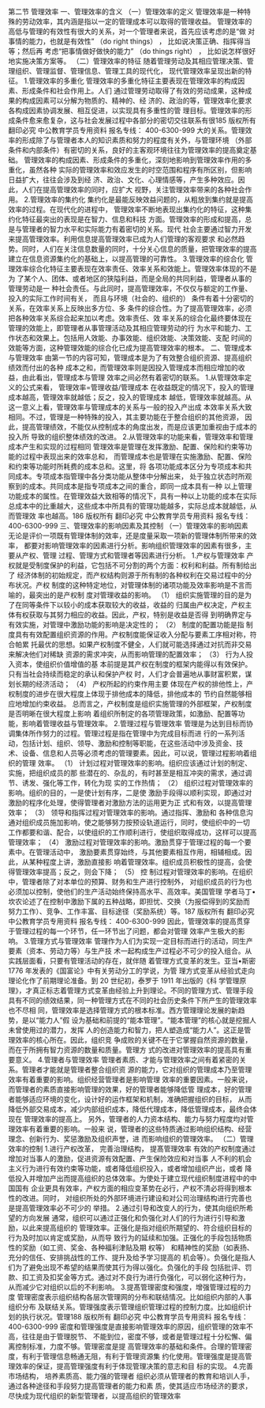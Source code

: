 第二节 管理效率
一、管理效率的含义
（一）管理效率的定义
管理效率是一种特殊的劳动效率，其内涵是指以一定的管理成本可以取得的管理收益。
管理效率的高低与管理的有效性有很大的关系，对一个管理者来说，首先应该考虑的是“做
对事情的能力，也就是有效性” （do right things） ， 比如说决策正确、指挥得当等；然后再
考虑“把事情做好做快的能力” （do things right） ， 比如说怎样很好地实施决策方案等。
（二）管理效率的特征
随着管理劳动及其相应管理决策、管理组织、管理监督、管理信息、管理工具的现代化，
现代管理效率呈现出新的特征。
1.管理效率的多重化
管理效率的多重化特征主要表现在管理效率的构成因素、形成条件和社会作用上。人们
通过管理劳动取得了有效的劳动成果，这种成果的构成因素可以分解为物质的、精神的、经
济的、政治的等，管理效率化要求各构成因素协调发展、相互促进，以实现具有多重性的管
理目标。管理效率的形成条件愈来愈复杂，这与社会发展过程中各部分的密切交往联系有很185
版权所有 翻印必究
中公教育学员专用资料 报名专线： 400-6300-999
大的关系。管理效率的形成除了与管理者本人的知识素质和努力的程度有关外，与管理环境
（外部条件和内部条件）有密切的关系，良好的主客观环境往往为管理效率的提高奠定基础。
管理效率的构成因素、形成条件的多重化，深刻地影响到管理效率作用的多重化，虽然各种
实际的管理效率和效应发生的时空范围和程序有所区别，但影响日益扩大，往往会涉及到经
济、政治、文化、心理情感等，产生多种效应。因此，人们在提高管理效率的同时，应扩大
视野，关注管理效率带来的各种社会作用。
2.管理效率的集约化
集约化是最能反映效益问题的，从粗放到集约就是提高效率的过程。在现代化的进程中，
管理效率不断地表现出集约化的特征，这种集约化特征最突出的表现是在智力、信息和科技
方面。管理效率的形成和提高，总是与管理者的智力水平和实际能力有着密切的关系。现代
社会主要通过智力开发来提高管理效率。利用信息提高管理效率已成为人们管理的客观要求
和必然趋势。同时，人们在关注信息数量的同时，十分关心信息的质量，把管理效率的提高
建立在信息资源集约化的基础上，以提高管理的可靠性。
3.管理效率的综合化
管理效率综合化特征主要表现在效率责任、效率关系和效能上。管理效率体现的不是为
了某个人、团体、或者地区的狭隘利益，而是全局的共同利益，管理者从事的管理劳动是一
种社会责任。与此同时，提高管理效率，不仅仅与额定的工作量、投入的实际工作时间有关，
而且与环境（社会的、组织的） 条件有着十分密切的关系，在效率关系上反映出多方位、多
条件的综合性。为了提高管理效率，必须把各种效率关系综合起来加以考虑。效率责任、效
率关系的综合化最终要体现在管理的效能上，即管理者从事管理活动及其相应管理劳动的行
为水平和能力、工作状态和效果上。包括用人效能、办事效能、组织效能、决策效能、支配
时间的效能等方面，这种管理效能的综合化已成为提高管理效率的根本。
二、管理成本与管理效率
由第一节的内容可知，管理成本是为了有效整合组织资源、提高组织绩效而付出的各种
成本之和，而管理效率则是因投入管理成本而相应增加的收益，由此看出，管理成本与管理
效率之间必然有着密切的联系。
1.从管理效率定义的公式来看， 管理效率=管理收益/管理成本
在收益既定的情况下，投入的管理成本越高，管理效率就越低；反之，投入的管理成本
越低，管理效率就越高。从这一意义上看，管理效率与管理成本的关系与一般的投入产出成
本效率关系大致相同。不过，管理是一种特殊的投入，其主要功能在于整合组织的其他资源，
因此，提高管理绩效，不能仅从控制成本的角度出发，而是应该更加重视由于成本的投入所
导致的组织整体绩效的改进。
2.从管理效率的功能来看，管理效率和管理成本产生和实现的过程相同
管理效率是管理在发挥激励、配置、保险和约束等功能的过程中表现出来的效率总和，
而管理成本也是管理在实施激励、配置、保险和约束等功能时所耗费的成本总和。这里，将
各项功能成本区分为专项成本和共同成本。专项成本指管理中各分类功能从整体中分解出来，
处于独立状态时所观察到的成本。共同成本是指专项成本之间的重合，即同一成本具有一种
以上管理功能成本的属性。在管理效益大致相等的情况下，具有一种以上功能的成本在实际
总成本中的比重越大，这些成本中所具有的管理功能越多，实际总成本就越低，从而管理效
率也越高。186
版权所有 翻印必究
中公教育学员专用资料 报名专线： 400-6300-999
三、管理效率的影响因素及其控制
（一）管理效率的影响因素
无论是评价一项既有管理体制的效率，还是度量采取一项新的管理体制所带来的效率，
都要对影响管理效率的因素进行分析。影响组织管理效率的因素有很多，主要从产权、管理
过程、管理方式和管理者等因素进行分析。
1.产权与管理效率
产权就是受制度保护的利益，它包括不可分割的两个方面：权利和利益。所有制给出了
经济体制的初始规定，而产权结构则源于所有制的各种权利在交易过程中的分布状况。产权
制度的这种特定地位，对管理体制的诸项功能及效率影响是不言而喻的，最突出的是产权制
度对管理收益的影响。
（1） 组织实施管理的目的是为了在同等条件下以较小的成本获取较大的收益，收益的
归属由产权决定，产权主体有权获取与其努力相应的收益。因此，产权，特别是收益是否得
到明确界定与有效实施，对管理中激励功能的影响是决定性的； （2） 制度的配置功能是指
制度具有有效配置组织资源的作用。产权制度能保证收入分配与要素工序相对称，符合帕累
托最优的思想。如果产权制度不健全，人们就可能选择通过对抗而非交易来解决他们对稀缺
资源的需求冲突，从而影响管理的配置效率； （3） 行为人投入资本，使组织价值增值的基
本前提是其产权在制度的框架内能得以有效保护。只有当社会持续而稳定的承认和保护产权
时，人们才会普遍地从事财富积累，谋划长期的经济活动； （4） 产权所起的约束作用主要
体现在产权的排他性上，产权制度的进步在很大程度上体现于排他成本的降低，排他成本的
节约自然能够相应地增加约束收益。
总而言之，产权制度是组织实施管理的外部框架，产权制度是否明晰在很大程度上影响
着组织所制定的各项管理政策，如激励、配置等功能，影响着管理收益与管理效率。
2.管理过程与管理效率
管理是为达到目标而协调集体所作努力的过程。管理过程是指在管理中为完成目标而进
行的一系列活动，包括计划、组织、领导、激励和控制等职能，在这些活动中涉及资金、技
术、设备、信息和人员等必须考虑的管理要素。因此，可以说，管理过程影响着组织的管理
效率。
（1） 计划过程对管理效率的影响。组织应该通过计划的制定、实施，把组织成员的那
些潜在的、杂乱的，有时甚至是相互冲突的需求，通过调节、诱发、强化等工作，转化为现
实的工作热情； （2） 组织过程对管理效率的影响。组织的目的，一是使计划有序，二是使
激励手段得以顺利实现，即通过对激励的程序化处理，使得管理者对激励方法的运用更为正
式和有效，以提高管理效率； （3） 领导和指挥过程对管理效率的影响。通过指挥、激励和
各种信息沟通对组织成员施加影响，使之能够努力按预设轨道运行，同时，使组织中的一切
工作都要和谐、配合，以使组织的工作顺利进行，使组织取得成功，这样可以提高管理效率；
（4） 激励过程对管理效率的影响。激励贯穿于管理过程的每一个要素中。在管理活动中，
激励要素贯穿始终，与其他要素相互作用，相辅相成。因此，从某种程度上讲，激励直接影
响着管理效率。组织成员积极性的提高，会使得管理效率提高；反之，则会下降； （5） 控
制过程对管理效率的影响。在组织中，管理者除了对本单位的预算、财务和生产进行控制外，
对组织成员的行为也必须加以控制，使他们的生产活动始终保持高水平、高效率。美国管理
学者马丁•坎农论述了在控制中激励下属的五种战略，即担忧、交换（为报偿得到的奖励而
努力工作）、竞争、工作丰富、目标途径（奖励系统）等。187
版权所有 翻印必究
中公教育学员专用资料 报名专线： 400-6300-999
因此，管理效率的提高贯穿于管理过程的每一个环节，任一环节出了问题，都会对管理
效率产生极大的影响。
3.管理方式与管理效率
管理作为人们为实现一定目标而进行的活动，同生产要素（资本、劳动力等）与生产技
术一起构成生产过程必不可少的投入组合。从实践层面看，只要有管理活动的存在，就伴随
着管理方式变革的发生。亚当•斯密 1776 年发表的《国富论》中有关劳动分工的学说，为管
理方式变革从经验式走向理论化作了前期理论准备。到 20 世纪初，泰罗于 1911 年出版的《科
学管理原理》，才真正标志着管理方式变革由经验上升到理论。不同的管理方式、管理手段
具有不同的绩效结果，同一种管理方式在不同的社会历史条件下所产生的管理效率也不尽相
同，管理效率是选择管理方式的根本标准。西方管理理论发展的新趋势，是以“能力人”假
设为基础和前提的“能本管理”。“能本管理”的核心就是挖掘人未曾使用过的潜力，发挥
人的创造能力和智力，把人塑造成“能力人”。这正是管理效率的核心所在。因此，组织竞
争成败的关键不在于它掌握自然资源的数量，而在于所拥有智力资源的数量和质量。管理方
式的改进对管理效率的提高具有重要意义。
4.管理者与管理效率
管理者素质、才能与管理效率之间有着紧密的关系。管理者才能就是管理者整合组织资
源的能力，它对组织的管理成本乃至管理效率有着重要的影响。组织经营管理者是影响管理
效率的重要因素。一般来说，而管理者的素质直接影响管理的效果，好的管理者能够降低管
理成本，好的管理者能够适应环境的变化，设计好的运作框架和机制，准确把握组织的目标，
从而降低外部交易成本，减少内部组织成本，降低代理成本，降低管理成本，最终会体现在
管理效率的提高上。
另外，管理者的人力资本结构、能力与努力程度均对管理效率有着重要的影响。一般来
说，管理者的这些特质通过影响组织结构、经营理念、创新行为、奖惩激励及组织声誉，进
而影响组织的管理效率。
（二）管理效率的控制
1.进行产权改革， 完善治理结构， 提髙管理效率
有效的产权制度通过增加对当事人的激励，促进资源有效配置、产生保险效应和对当事
人不利的机会主义行为进行有效约束等功能，或者降低组织投入，或者增加组织产出，或者
降低投入并增加产出而提高组织的总体效率。为使处于建立现代组织制度进程中的中国国有
企业更具有效率，产权方面的相应变革势在必行，产权不清必将得到根本性的改进。同时，
对组织所处的外部环境进行建设和对公司治理结构进行完善也是提高管理效率必不可少的
举措。
2.通过引导和改变人的行为，使其向组织所希望的方向发展
通常，组织可以通过正强化和负强化对人们的行为进行引导和激励，以此来提高组织的
管理效率。正强化是指对组织所期望的、符合组织目标的行为及时加以肯定或奖励，从而导
致行为的延续和加强。正强化的手段包括物质性的奖励（如工资、奖金、各种福利津贴及期
权等） 和精神性的奖励（如表扬、充分的信任、安排挑战性的工作、提升及给予学习提高的
机会等）。负强化是指人们为了避免出现不希望的结果而使其行为得以强化。负强化的手段
包括批评、罚款、扣工资及扣奖金等方式。通过对不良行为进行负强化，可以弱化这种行为，
从而减少它对组织以后的不利影响。
3.提髙管理密度和强度，增强管理过程的力度
管理密度表示组织结构各层次管理网的分布和联结情况。比如组织内部的人事组织分布
及联结关系。管理强度表示管理组织管理过程的控制力度。比如组织计划的执行状况。管理188
版权所有 翻印必究
中公教育学员专用资料 报名专线： 400-6300-999
密度和管理强度是直接影响管理效率的原因，组织管理的效率不高，往往是由于管理脱节、
不能到位，密度不够，或者是管理过程十分松懈、偏离控制标准，力度不够。管理密度是提
高管理效率的基础和条件。合理的管理密度，有利于管理信息畅通无阻，有利于管理资源集
约化使用。管理强度是提高管理效率的保证，提高管理强度有利于体现管理决策的意志和目
标的实现。
4.完善市场结构， 培养素质高、能力强的管理者
组织必须从管理者的教育和培训人手，通过各种途径和手段努力提高管理者的能力和素
质，使其适应市场经济的要求，尽快成为现代组织的新型管理者，以提高组织的管理效率